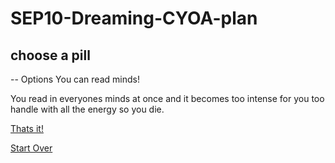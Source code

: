 # SEP10-Dreaming-CYOA-plan
## choose a pill

--
Options
You can read minds!

You read in everyones minds at once and it becomes too intense for you too handle with all the energy so you die.

[Thats it!](wake-up.md)

[Start Over](../home.md)


